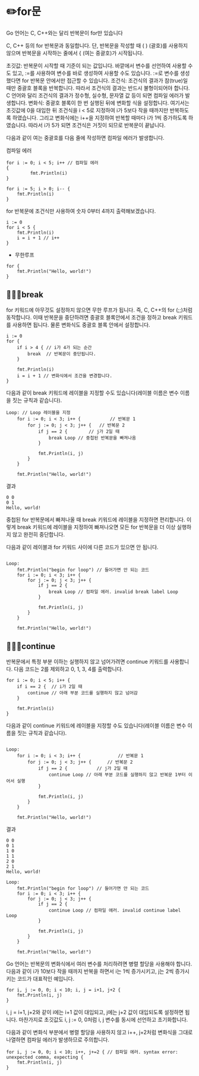 # ✏️for문
Go 언어는 C, C++와는 달리 반복문이 for만 있습니다

C, C++ 등의 for 반복문과 동일합니다. 단, 반복문을 작성할 때 ( ) (괄호)를 사용하지 않으며 반복문을 시작하는 줄에서 { (여는 중괄호)가 시작됩니다.

초깃값: 반복문이 시작할 때 기준이 되는 값입니다. 바깥에서 변수를 선언하여 사용할 수도 있고, :=를 사용하여 변수를 바로 생성하여 사용할 수도 있습니다. :=로 변수를 생성했다면 for 반복문 안에서만 접근할 수 있습니다.
조건식: 조건식의 결과가 참(true)일 때만 중괄호 블록을 반복합니다. 따라서 조건식의 결과는 반드시 불형이되어야 합니다. C 언어와 달리 조건식의 결과가 정수형, 실수형, 문자열 값 등이 되면 컴파일 에러가 발생합니다.
변화식: 중괄호 블록이 한 번 실행된 뒤에 변화할 식을 설정합니다.
여기서는 초깃값에 0을 대입한 뒤 조건식을 i < 5로 지정하여 i가 5보다 작을 때까지만 반복하도록 하였습니다. 그리고 변화식에는 i++을 지정하여 반복할 때마다 i가 1씩 증가하도록 하였습니다. 따라서 i가 5가 되면 조건식은 거짓이 되므로 반복문이 끝납니다.

다음과 같이 여는 중괄호를 다음 줄에 작성하면 컴파일 에러가 발생합니다.

컴파일 에러
```
for i := 0; i < 5; i++ // 컴파일 에러
{
         fmt.Println(i)
}
```

```
for i := 5; i > 0; i-- {
	fmt.Println(i)
}
```
for 반복문에 조건식만 사용하여 숫자 0부터 4까지 출력해보겠습니다.
```
i := 0
for i < 5 {
	fmt.Println(i)
	i = i + 1 // i++
}
```
- 무한루프
```
for {
	fmt.Println("Hello, world!")
}
```
## 👩🏻‍🎓break
for 키워드에 아무것도 설정하지 않으면 무한 루프가 됩니다. 즉, C, C++의 for (;;)처럼 동작합니다. 이때 반복문을 중단하려면 중괄호 블록안에서 조건을 정하고 break 키워드를 사용하면 됩니다. 물론 변화식도 중괄호 블록 안에서 설정합니다.

```
i := 0
for {
	if i > 4 { // i가 4가 되는 순간
		break  // 반복문이 중단됩니다.
	}

	fmt.Println(i)
	i = i + 1 // 변화식에서 조건을 변경합니다.
}
```

다음과 같이 break 키워드에 레이블을 지정할 수도 있습니다(레이블 이름은 변수 이름을 짓는 규칙과 같습니다).

```
Loop: // Loop 레이블을 지정
	for i := 0; i < 3; i++ {           // 반복문 1
		for j := 0; j < 3; j++ {   // 반복문 2
			if j == 2 {        // j가 2일 때
				break Loop // 중첩된 반복문을 빠져나옴
			}

			fmt.Println(i, j)
		}
	}

	fmt.Println("Hello, world!")
```

결과
```
0 0
0 1
Hello, world!
```

중첩된 for 반복문에서 빠져나올 때 break 키워드에 레이블을 지정하면 편리합니다. 이렇게 break 키워드에 레이블을 지정하여 빠져나오면 모든 for 반복문을 더 이상 실행하지 않고 완전히 중단합니다.

다음과 같이 레이블과 for 키워드 사이에 다른 코드가 있으면 안 됩니다.

```

Loop:
	fmt.Println("begin for loop") // 들어가면 안 되는 코드
	for i := 0; i < 3; i++ {
		for j := 0; j < 3; j++ {
			if j == 2 {
				break Loop // 컴파일 에러. invalid break label Loop
			}

			fmt.Println(i, j)
		}
	}

	fmt.Println("Hello, world!")
```

## 👩🏻‍🎓continue


반복문에서 특정 부분 이하는 실행하지 않고 넘어가려면 continue 키워드를 사용합니다. 다음 코드는 2를 제외하고 0, 1, 3, 4를 출력합니다.


```
for i := 0; i < 5; i++ {
	if i == 2 {  // i가 2일 때
		continue // 아래 부분 코드를 실행하지 않고 넘어감
	}

	fmt.Println(i)
}
```

다음과 같이 continue 키워드에 레이블을 지정할 수도 있습니다(레이블 이름은 변수 이름을 짓는 규칙과 같습니다).
```

Loop:
	for i := 0; i < 3; i++ {              // 반복문 1
		for j := 0; j < 3; j++ {      // 반복문 2
			if j == 2 {           // j가 2일 때
				continue Loop // 아래 부분 코드를 실행하지 않고 반복문 1부터 이어서 실행
			}

			fmt.Println(i, j)
		}
	}

	fmt.Println("Hello, world!")
```


결과

```
0 0
0 1
1 0
1 1
2 0
2 1
Hello, world!
```

```
Loop:
	fmt.Println("begin for loop") // 들어가면 안 되는 코드
	for i := 0; i < 3; i++ {
		for j := 0; j < 3; j++ {
			if j == 2 {
				continue Loop // 컴파일 에러. invalid continue label Loop
			}

			fmt.Println(i, j)
		}
	}

	fmt.Println("Hello, world!")
```


Go 언어는 반복문의 변화식에서 여러 변수를 처리하려면 병렬 할당을 사용해야 합니다. 다음과 같이 i가 10보다 작을 때까지 반복을 하면서 i는 1씩 증가시키고, j는 2씩 증가시키는 코드가 대표적인 예입니다.

```
for i, j := 0, 0; i < 10; i, j = i+1, j+2 {
	fmt.Println(i, j)
}
```

i, j = i+1, j+2와 같이 i에는 i+1 값이 대입되고, j에는 j+2 값이 대입되도록 설정하면 됩니다. 마찬가지로 초깃값도 i, j := 0, 0처럼 i, j 변수를 동시에 선언하고 초기화합니다.

다음과 같이 변화식 부분에서 병렬 할당을 사용하지 않고 i++, j+2처럼 변화식을 그대로 나열하면 컴파일 에러가 발생하므로 주의합니다.

```
for i, j := 0, 0; i < 10; i++, j+=2 { // 컴파일 에러. syntax error: unexpected comma, expecting {
	fmt.Println(i, j)
}
```

